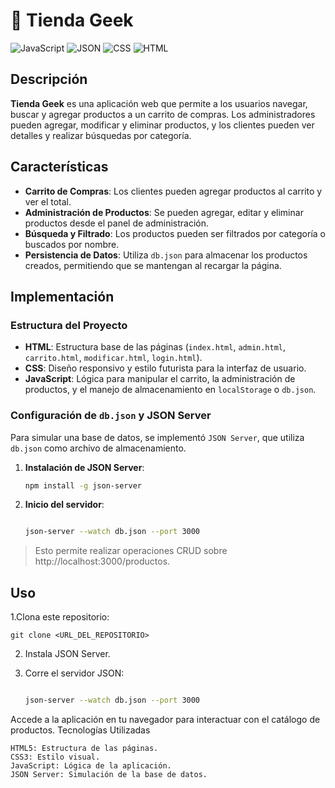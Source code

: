 # 🛒 Tienda Geek

![JavaScript](https://img.shields.io/badge/-JavaScript-F7DF1E?logo=javascript&logoColor=white&style=for-the-badge)
![JSON](https://img.shields.io/badge/-JSON-000000?logo=json&logoColor=white&style=for-the-badge)
![CSS](https://img.shields.io/badge/-CSS3-1572B6?logo=css3&logoColor=white&style=for-the-badge)
![HTML](https://img.shields.io/badge/-HTML5-E34F26?logo=html5&logoColor=white&style=for-the-badge)

## Descripción

**Tienda Geek** es una aplicación web que permite a los usuarios navegar, buscar y agregar productos a un carrito de compras. Los administradores pueden agregar, modificar y eliminar productos, y los clientes pueden ver detalles y realizar búsquedas por categoría.

## Características

- **Carrito de Compras**: Los clientes pueden agregar productos al carrito y ver el total.
- **Administración de Productos**: Se pueden agregar, editar y eliminar productos desde el panel de administración.
- **Búsqueda y Filtrado**: Los productos pueden ser filtrados por categoría o buscados por nombre.
- **Persistencia de Datos**: Utiliza `db.json` para almacenar los productos creados, permitiendo que se mantengan al recargar la página.

## Implementación

### Estructura del Proyecto
- **HTML**: Estructura base de las páginas (`index.html`, `admin.html`, `carrito.html`, `modificar.html`, `login.html`).
- **CSS**: Diseño responsivo y estilo futurista para la interfaz de usuario.
- **JavaScript**: Lógica para manipular el carrito, la administración de productos, y el manejo de almacenamiento en `localStorage` o `db.json`.

### Configuración de `db.json` y JSON Server
Para simular una base de datos, se implementó `JSON Server`, que utiliza `db.json` como archivo de almacenamiento.

1. **Instalación de JSON Server**:
   ```bash
   npm install -g json-server

2. **Inicio del servidor**:

    ```bash

    json-server --watch db.json --port 3000

> Esto permite realizar operaciones CRUD sobre http://localhost:3000/productos.

## Uso

1.Clona este repositorio:

    git clone <URL_DEL_REPOSITORIO>

2. Instala JSON Server.
3. Corre el servidor JSON:

    ```bash

    json-server --watch db.json --port 3000

Accede a la aplicación en tu navegador para interactuar con el catálogo de productos.
Tecnologías Utilizadas

    HTML5: Estructura de las páginas.
    CSS3: Estilo visual.
    JavaScript: Lógica de la aplicación.
    JSON Server: Simulación de la base de datos.

